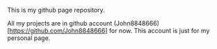 This is my github page repository.

All my projects are in github account (John8848666)[https://github.com/John8848666] for now. This account is just for my personal page.
